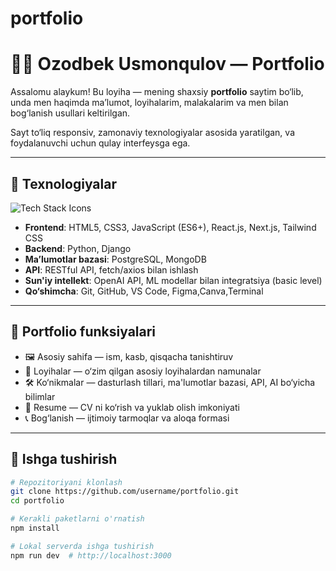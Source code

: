# portfolio
 
# 👨‍💻 Ozodbek Usmonqulov — Portfolio

Assalomu alaykum! Bu loyiha — mening shaxsiy **portfolio** saytim bo‘lib, unda men haqimda ma’lumot, loyihalarim, malakalarim va men bilan bog‘lanish usullari keltirilgan.

Sayt to‘liq responsiv, zamonaviy texnologiyalar asosida yaratilgan, va foydalanuvchi uchun qulay interfeysga ega.

---

## 🚀 Texnologiyalar

<p align="left">
  <img src="https://skillicons.dev/icons?i=html,css,javascript,react,nextjs,tailwind,nodejs,python,django,mysql,postgresql,mongodb,git,github,vscode,figma,canva,terminal" alt="Tech Stack Icons" />
</p>

- **Frontend**: HTML5, CSS3, JavaScript (ES6+), React.js, Next.js, Tailwind CSS  
- **Backend**:  Python, Django  
- **Ma’lumotlar bazasi**:  PostgreSQL, MongoDB  
- **API**: RESTful API, fetch/axios bilan ishlash  
- **Sun'iy intellekt**: OpenAI API, ML modellar bilan integratsiya (basic level)  
- **Qo‘shimcha**: Git, GitHub, VS Code, Figma,Canva,Terminal

---

## 📌 Portfolio funksiyalari

- 🖼️ Asosiy sahifa — ism, kasb, qisqacha tanishtiruv  
- 📂 Loyihalar — o‘zim qilgan asosiy loyihalardan namunalar  
- 🛠️ Ko‘nikmalar — dasturlash tillari, ma'lumotlar bazasi, API, AI bo‘yicha bilimlar  
- 🧾 Resume — CV ni ko‘rish va yuklab olish imkoniyati  
- 📞 Bog‘lanish — ijtimoiy tarmoqlar va aloqa formasi

---

## 🔧 Ishga tushirish

```bash
# Repozitoriyani klonlash
git clone https://github.com/username/portfolio.git
cd portfolio

# Kerakli paketlarni o'rnatish
npm install

# Lokal serverda ishga tushirish
npm run dev  # http://localhost:3000
